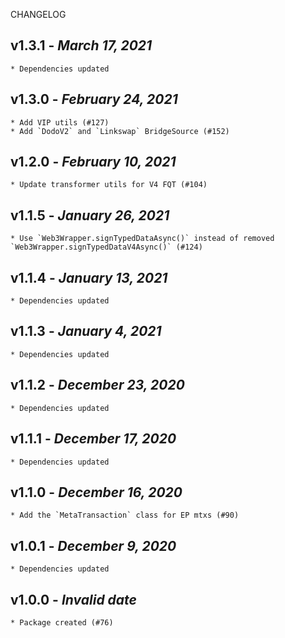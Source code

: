 <!--
changelogUtils.file is auto-generated using the monorepo-scripts package. Don't edit directly.
Edit the package's CHANGELOG.json file only.
-->

CHANGELOG

## v1.3.1 - _March 17, 2021_

    * Dependencies updated

## v1.3.0 - _February 24, 2021_

    * Add VIP utils (#127)
    * Add `DodoV2` and `Linkswap` BridgeSource (#152)

## v1.2.0 - _February 10, 2021_

    * Update transformer utils for V4 FQT (#104)

## v1.1.5 - _January 26, 2021_

    * Use `Web3Wrapper.signTypedDataAsync()` instead of removed `Web3Wrapper.signTypedDataV4Async()` (#124)

## v1.1.4 - _January 13, 2021_

    * Dependencies updated

## v1.1.3 - _January 4, 2021_

    * Dependencies updated

## v1.1.2 - _December 23, 2020_

    * Dependencies updated

## v1.1.1 - _December 17, 2020_

    * Dependencies updated

## v1.1.0 - _December 16, 2020_

    * Add the `MetaTransaction` class for EP mtxs (#90)

## v1.0.1 - _December 9, 2020_

    * Dependencies updated

## v1.0.0 - _Invalid date_

    * Package created (#76)
